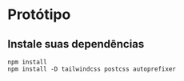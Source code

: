 # Protótipo

## Instale suas dependências

``npm install`` <br>
``npm install -D tailwindcss postcss autoprefixer``
